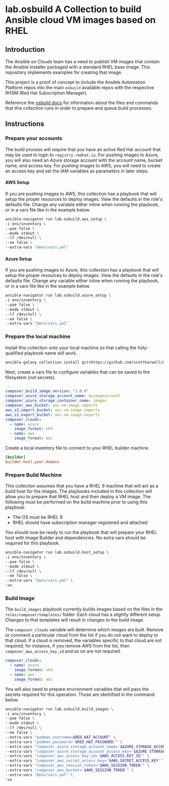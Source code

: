 # lab.osbuild A Collection to build Ansible cloud VM images based on RHEL

## Introduction

The Ansible on Clouds team has a need to publish VM images that contain the Ansible installer packaged with a standard RHEL base image.  This repository implements examples for creating that image.

This project is a proof of concept to include the Ansible Automation Platform repos into the main `osbuild` available repos with the respective RHSM (Red Hat Subscription Manager).

Reference the [osbuild docs][os_build_docs] for information about the files and commands that this collection runs in order to prepare and queue build processes.

## Instructions

### Prepare your accounts

The build process will require that you have an active Red Hat account that may be used to login to `registry.redhat.io`.  For pushing images to Azure, you will also need an Azure storage account with the account name, bucket name, and access key.  For pushing images to AWS, you will need to create an access key and set the IAM variables as parameters in later steps.

#### AWS Setup

If you are pushing images to AWS, this collection has a playbook that will setup the proper resources to deploy images.  View the defaults in the role's defaults file.  Change any variable either inline when running the playbook, or in a vars file like in the example below.

```bash
ansible-navigator run lab.osbuild.aws_setup \
-i env/inventory \
--pae false \
--mode stdout \
--lf /dev/null \
--ee false \
--extra-vars "@env/vars.yml"
```

#### Azure Setup

If you are pushing images to Azure, this collection has a playbook that will setup the proper resources to deploy images.  View the defaults in the role's defaults file.  Change any variable either inline when running the playbook, or in a vars file like in the example below.

```bash
ansible-navigator run lab.osbuild.azure_setup \
-i env/inventory \
--pae false \
--mode stdout \
--lf /dev/null \
--ee false \
--extra-vars "@env/vars.yml"
```

### Prepare the local machine

Install this collection onto your local machine so that calling the fully-qualified playbook name will work.

```bash
ansible-galaxy collection install git+https://github.com/scottharwell/osbuild-with-rhsm-repos.git
```

Next, create a vars file to configure variables that can be saved to the filesystem (not secrets).

```yaml
---
composer_build_image_version: "1.0.0"
composer_azure_storage_account_name: myimageaccount
composer_azure_storage_container_name: images
composer_aws_bucket: aoc-vm-image-imports
aws_s3_import_bucket: aoc-vm-image-imports
aws_s3_export_bucket: aoc-vm-image-exports
composer_clouds:
  - name: azure
    image_format: vhd
  - name: aws
    image_format: ami
```

Create a local inventory file to connect to your RHEL builder machine.

```ini
[builder]
builder.host.your.domain
```

### Prepare Build Machine

This collection assumes that you have a RHEL 9 machine that will act as a build host for the images.  The playbooks included in this collection will allow you to prepare that RHEL host and then deploy a VM image.  The following must be performed on the build machine prior to using this playbook.

* The OS must be RHEL 9
* RHEL should have subscription manager registered and attached

You should now be ready to run the playbook that will prepare your RHEL host with Image Builder and dependencies.  No extra vars should be required for this playbook.

```bash
ansible-navigator run lab.osbuild.host_setup \
-i env/inventory \
--pae false \
--mode stdout \
--lf /dev/null \
--ee false \
--extra-vars "@env/vars.yml" \
-vv
```

### Build Image

The `build_images` playbook currently builds images based on the files in the `roles/composer/templates/` folder.  Each cloud has a slightly different setup.  Changes to that templates will result in changes to the build image.

The `composer_clouds` variable will determine which images are built.  Remove or comment a particular cloud from the list if you do not want to deploy to that cloud.  If a cloud is removed, the variables specific to that cloud are not required; for instance, if you remove AWS from the list, then `composer_aws_access_key_id` and so on are not required.

```yaml
composer_clouds:
  - name: azure
    image_format: vhd
  - name: aws
    image_format: ami
```

You will also need to prepare environment variables that will pass the secrets required for this operation.  Those are identified in the command below.

```bash
ansible-navigator run lab.osbuild.build_images \
-i env/inventory \
--pae false \
--mode stdout \
--lf /dev/null \
--ee false \
--extra-vars "podman_username=$RED_HAT_ACCOUNT" \
--extra-vars "podman_password='$RED_HAT_PASSWORD'" \
--extra-vars "composer_azure_storage_account_name='$AZURE_STORAGE_ACCOUNT_NAME'" \
--extra-vars "composer_azure_storage_account_access_key='$AZURE_STORAGE_ACCOUNT_KEY'" \
--extra-vars "composer_aws_access_key_id='$AWS_ACCESS_KEY_ID'" \
--extra-vars "composer_aws_secret_access_key='$AWS_SECRET_ACCESS_KEY'" \
--extra-vars "composer_aws_session_token='$AWS_SESSION_TOKEN'" \
--extra-vars "composer_aws_bucket='$AWS_SESSION_TOKEN'" \
--extra-vars "@env/vars.yml" \
-vv
```

[os_build_docs]: https://www.osbuild.org/guides/introduction.html
